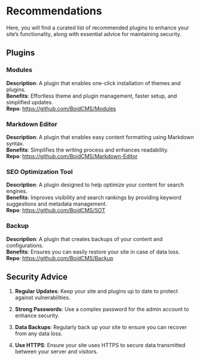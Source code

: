 # Recommendations
Here, you will find a curated list of recommended plugins to enhance your site’s functionality, along with essential advice for maintaining security.

## Plugins

### Modules
**Description**: A plugin that enables one-click installation of themes and plugins.  
**Benefits**: Effortless theme and plugin management, faster setup, and simplified updates.  
**Repo**: https://github.com/BoidCMS/Modules

### Markdown Editor
**Description**: A plugin that enables easy content formatting using Markdown syntax.  
**Benefits**: Simplifies the writing process and enhances readability.  
**Repo**: https://github.com/BoidCMS/Markdown-Editor

### SEO Optimization Tool
**Description**: A plugin designed to help optimize your content for search engines.  
**Benefits**: Improves visibility and search rankings by providing keyword suggestions and metadata management.  
**Repo**: https://github.com/BoidCMS/SOT
<!--
### Image Compression Plugin
**Description**: Automatically compresses images uploaded to your site.  
**Benefits**: Reduces load times and improves performance without sacrificing image quality.  
**Repo**: https://github.com/BoidCMS/Modules
-->
### Backup
**Description**: A plugin that creates backups of your content and configurations.  
**Benefits**: Ensures you can easily restore your site in case of data loss.  
**Repo**: https://github.com/BoidCMS/Backup
<!--
### Contact Form
**Description**: A simple plugin to create customizable contact forms.
**Benefits**: Facilitates user engagement and allows visitors to reach you easily.  
**Repo**: https://github.com/BoidCMS/Modules
-->

## Security Advice

1. **Regular Updates**: Keep your site and plugins up to date to protect against vulnerabilities.

2. **Strong Passwords**: Use a complex password for the admin account to enhance security.

3. **Data Backups**: Regularly back up your site to ensure you can recover from any data loss.

4. **Use HTTPS**: Ensure your site uses HTTPS to secure data transmitted between your server and visitors.
<!--
5. **Security Plugins**: Consider adding a security plugin that offers features like firewall protection and malware scanning.
-->
